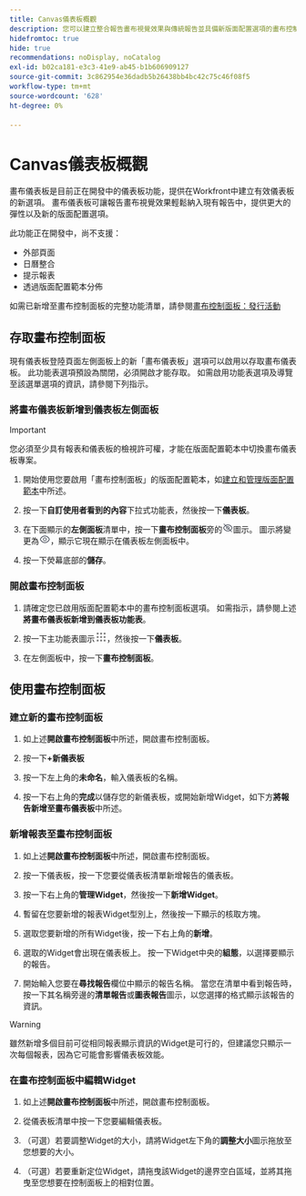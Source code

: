 ```yaml
---
title: Canvas儀表板概觀
description: 您可以建立整合報告畫布視覺效果與傳統報告並具備新版面配置選項的畫布控制面板。
hidefromtoc: true
hide: true
recommendations: noDisplay, noCatalog
exl-id: b02ca181-e3c3-41e9-ab45-b1b606909127
source-git-commit: 3c862954e36dadb5b26438bb4bc42c75c46f08f5
workflow-type: tm+mt
source-wordcount: '628'
ht-degree: 0%

---
```


# Canvas儀表板概觀

<!-- Audited: 12/2023 -->

畫布儀表板是目前正在開發中的儀表板功能，提供在Workfront中建立有效儀表板的新選項。 畫布儀表板可讓報告畫布視覺效果輕鬆納入現有報告中，提供更大的彈性以及新的版面配置選項。

此功能正在開發中，尚不支援：
* 外部頁面
* 日曆整合
* 提示報表
* 透過版面配置範本分佈

如需已新增至畫布控制面板的完整功能清單，請參閱[畫布控制面板：發行活動](/help/quicksilver/product-announcements/betas/canvas-dashboards-beta/canvas-dashboards-release-activity.md)

## 存取畫布控制面板

現有儀表板登陸頁面左側面板上的新「畫布儀表板」選項可以啟用以存取畫布儀表板。 此功能表選項預設為關閉，必須開啟才能存取。 如需啟用功能表選項及導覽至該選單選項的資訊，請參閱下列指示。

### 將畫布儀表板新增到儀表板左側面板

>[!IMPORTANT]
>
>您必須至少具有報表和儀表板的檢視許可權，才能在版面配置範本中切換畫布儀表板專案。

1. 開始使用您要啟用「畫布控制面板」的版面配置範本，如[建立和管理版面配置範本](../../../administration-and-setup/customize-workfront/use-layout-templates/create-and-manage-layout-templates.md)中所述。

1. 按一下&#x200B;**自訂使用者看到的內容**&#x200B;下拉式功能表，然後按一下&#x200B;**儀表板**。

1. 在下面顯示的&#x200B;**左側面板**&#x200B;清單中，按一下&#x200B;**畫布控制面板**&#x200B;旁的![](assets/delete-secondary-nav-item.png)圖示。 圖示將變更為![](assets/add-secondary-nav-item.png)，顯示它現在顯示在儀表板左側面板中。

1. 按一下熒幕底部的&#x200B;**儲存**。

### 開啟畫布控制面板

1. 請確定您已啟用版面配置範本中的畫布控制面板選項。 如需指示，請參閱上述&#x200B;**將畫布儀表板新增到儀表板功能表**。

1. 按一下主功能表圖示![](assets/main-menu-icon.png)，然後按一下&#x200B;**儀表板**。

1. 在左側面板中，按一下&#x200B;**畫布控制面板**。

## 使用畫布控制面板

### 建立新的畫布控制面板

1. 如上述&#x200B;**開啟畫布控制面板**&#x200B;中所述，開啟畫布控制面板。

1. 按一下&#x200B;**+新儀表板**

1. 按一下左上角的&#x200B;**未命名**，輸入儀表板的名稱。

1. 按一下右上角的&#x200B;**完成**&#x200B;以儲存您的新儀表板，或開始新增Widget，如下方&#x200B;**將報告新增至畫布儀表板**&#x200B;中所述。

### 新增報表至畫布控制面板

1. 如上述&#x200B;**開啟畫布控制面板**&#x200B;中所述，開啟畫布控制面板。

1. 按一下儀表板，按一下您要從儀表板清單新增報告的儀表板。

1. 按一下右上角的&#x200B;**管理Widget**，然後按一下&#x200B;**新增Widget**。

1. 暫留在您要新增的報表Widget型別上，然後按一下顯示的核取方塊。

1. 選取您要新增的所有Widget後，按一下右上角的&#x200B;**新增**。

1. 選取的Widget會出現在儀表板上。 按一下Widget中央的&#x200B;**組態**，以選擇要顯示的報告。

1. 開始輸入您要在&#x200B;**尋找報告**&#x200B;欄位中顯示的報告名稱。 當您在清單中看到報告時，按一下其名稱旁邊的&#x200B;**清單報告**&#x200B;或&#x200B;**圖表報告**&#x200B;圖示，以您選擇的格式顯示該報告的資訊。

>[!WARNING]
> 雖然新增多個目前可從相同報表顯示資訊的Widget是可行的，但建議您只顯示一次每個報表，因為它可能會影響儀表板效能。

### 在畫布控制面板中編輯Widget

1. 如上述&#x200B;**開啟畫布控制面板**&#x200B;中所述，開啟畫布控制面板。

1. 從儀表板清單中按一下您要編輯儀表板。

1. （可選）若要調整Widget的大小，請將Widget左下角的&#x200B;**調整大小**&#x200B;圖示拖放至您想要的大小。

1. （可選）若要重新定位Widget，請拖曳該Widget的邊界空白區域，並將其拖曳至您想要在控制面板上的相對位置。
